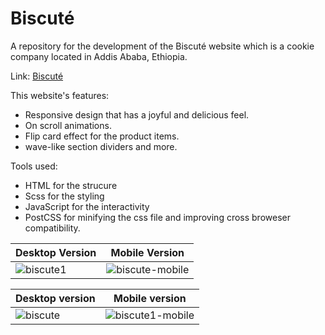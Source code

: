 # Biscuté
A repository for the development of the Biscuté website which is a cookie company located in Addis Ababa, Ethiopia.

Link: [Biscuté](https:essey1.github.io/biscute)

This website's features:
- Responsive design that has a joyful and delicious feel.
- On scroll animations.
- Flip card effect for the product items.
- wave-like section dividers and more.

Tools used:
- HTML for the strucure
- Scss for the styling
- JavaScript for the interactivity
- PostCSS for minifying the css file and improving cross broweser compatibility.


| Desktop Version  | Mobile Version |
| ------------- | -------------  |
| ![biscute1](https://github.com/essey1/biscute/assets/111381905/2e63abd3-50ff-43b6-83a2-df0a6a167192) | ![biscute-mobile](https://github.com/essey1/biscute/assets/111381905/734940d8-0e7c-4d57-a101-f2ad188887bf) |

| Desktop version  | Mobile version |
| ------------- | ------------- |
| ![biscute](https://github.com/essey1/biscute/assets/111381905/dff16a23-7000-48e0-bcac-49580a34f90e) | ![biscute1-mobile](https://github.com/essey1/biscute/assets/111381905/8f9a0e46-4a5c-4267-ab4f-4db9a90b37e3) |


